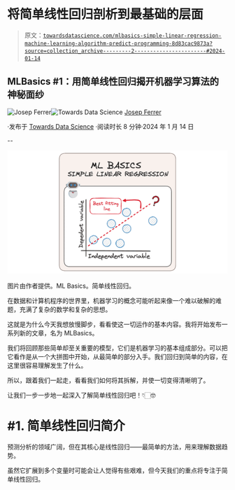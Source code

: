 # 将简单线性回归剖析到最基础的层面

> 原文：[`towardsdatascience.com/mlbasics-simple-linear-regression-machine-learning-algorithm-predict-programming-8d83cac9873a?source=collection_archive---------2-----------------------#2024-01-14`](https://towardsdatascience.com/mlbasics-simple-linear-regression-machine-learning-algorithm-predict-programming-8d83cac9873a?source=collection_archive---------2-----------------------#2024-01-14)

## MLBasics #1：用简单线性回归揭开机器学习算法的神秘面纱

[](https://medium.com/@rfeers?source=post_page---byline--8d83cac9873a--------------------------------)![Josep Ferrer](https://medium.com/@rfeers?source=post_page---byline--8d83cac9873a--------------------------------)[](https://towardsdatascience.com/?source=post_page---byline--8d83cac9873a--------------------------------)![Towards Data Science](https://towardsdatascience.com/?source=post_page---byline--8d83cac9873a--------------------------------) [Josep Ferrer](https://medium.com/@rfeers?source=post_page---byline--8d83cac9873a--------------------------------)

·发布于 [Towards Data Science](https://towardsdatascience.com/?source=post_page---byline--8d83cac9873a--------------------------------) ·阅读时长 8 分钟·2024 年 1 月 14 日

--

![](img/dae9d1d94041716612d52c8171e4d86c.png)

图片由作者提供。ML Basics。简单线性回归。

在数据和计算机程序的世界里，机器学习的概念可能听起来像一个难以破解的难题，充满了复杂的数学和复杂的思想。

这就是为什么今天我想放慢脚步，看看使这一切运作的基本内容。我将开始发布一系列新的文章，名为 MLBasics。

我们将回顾那些简单却至关重要的模型，它们是机器学习的基本组成部分。可以把它看作是从一个大拼图中开始，从最简单的部分入手。我们回归到简单的内容，在这里很容易理解发生了什么。

所以，跟着我们一起走，看看我们如何将其拆解，并使一切变得清晰明了。

让我们一步一步地一起深入了解简单线性回归吧！👇🏻🤓

# #1\. 简单线性回归简介

预测分析的领域广阔，但在其核心是线性回归——最简单的方法，用来理解数据趋势。

虽然它扩展到多个变量时可能会让人觉得有些艰难，但今天我们的重点将专注于简单线性回归。
